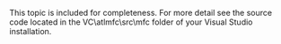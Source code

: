 This topic is included for completeness. For more detail see the source code located in the VC\atlmfc\src\mfc folder of your Visual Studio installation.